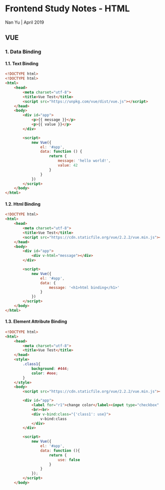 # Frontend Study Notes - HTML  
Nan Yu | April 2019   
  
## VUE
### 1.  Data Binding
#### 1.1.  Text Binding
```html
<!DOCTYPE html>
<!DOCTYPE html>
<html>
	<head>
		<meta charset="utf-8">
		<title>Vue Test</title>
		<script src="https://unpkg.com/vue/dist/vue.js"></script>
	</head>
	<body>
		<div id="app">
			<p>{{ message }}</p>
			<p>{{ value }}</p>
		</div>

		<script>
			new Vue({
				el: '#app',
				data: function () {
					return {
						message: 'hello world!',
						value: 42
					}
				}
			})
		</script>
	</body>
</html>
```

#### 1.2. Html Binding
```html
<!DOCTYPE html>
<html>
	<head>
		<meta charset="utf-8">
		<title>Vue Test</title>
		<script src="https://cdn.staticfile.org/vue/2.2.2/vue.min.js"></script>
	</head>
	<body>
		<div id="app">
			<div v-html="message"></div>
		</div>

		<script>
			new Vue({
				el: '#app',
				data: {
					message: '<h1>html binding</h1>'
				}
			})
		</script>
	</body>
</html>
```

#### 1.3. Element Attribute Binding
```html
<!DOCTYPE html>
<html>
	<head>
		<meta charset="utf-8">
		<title>Vue Test</title>
	</head>
	<style>
		.class1{
			background: #444;
			color: #eee;
		}
	</style>
	<body>
		<script src="https://cdn.staticfile.org/vue/2.2.2/vue.min.js"></script>

		<div id="app">
			<label for="r1">change color</label><input type="checkbox" v-model="use" id="r1">
			<br><br>
			<div v-bind:class="{'class1': use}">
				v-bind:class
			</div>
		</div>

		<script>
			new Vue({
				el: '#app',
				data: function (){
					return {
						use: false
					}
				}
			});
		</script>
	</body>
```
<!--stackedit_data:
eyJoaXN0b3J5IjpbLTk5MjgwNjMxNywxNzQ5MDE5ODUsLTE1Mj
IxNTkwNTYsMjA0ODA3NzQ5Myw0NjEzOTkzNCwtMTcyOTA4MjIy
LC03MTAxNTgzMjZdfQ==
-->